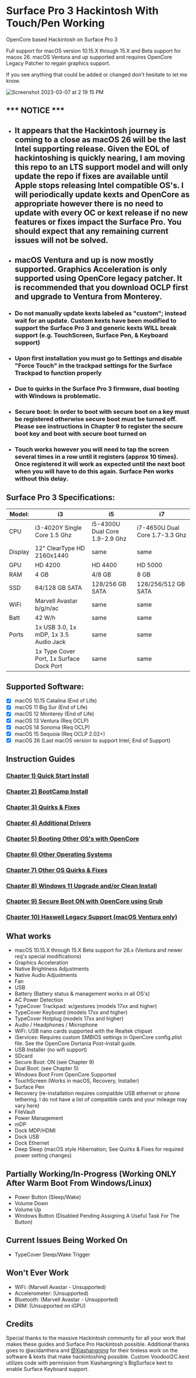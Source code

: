 # Surface Pro 3 Hackintosh With Touch/Pen Working
OpenCore based Hackintosh on Surface Pro 3

Full support for macOS version 10.15.X through 15.X and Beta support for macos 26. macOS Ventura and up supported and requires OpenCore Legacy Patcher to regain graphics support.

If you see anything that could be added or changed don't hesitate to let me know.

![Screenshot 2023-03-07 at 2 19 15 PM](https://user-images.githubusercontent.com/53441362/223567083-c2dafb00-a842-4ea7-81fe-e90056486810.png)


## *** NOTICE ***
- ## It appears that the Hackintosh journey is coming to a close as macOS 26 will be the last Intel supporting release. Given the EOL of hackintoshing is quickly nearing, I am moving this repo to an LTS support model and will only update the repo if fixes are available until Apple stops releasing Intel compatible OS's. I will periodically update kexts and OpenCore as appropriate however there is no need to update with every OC or kext release if no new features or fixes impact the Surface Pro. You should expect that any remaining current issues will not be solved.
- ## macOS Ventura and up is now mostly supported. Graphics Acceleration is only supported using OpenCore legacy patcher. It is recommended that you download OCLP first and upgrade to Ventura from Monterey.
- ### Do not manually update kexts labeled as "custom"; instead wait for an update. Custom kexts have been modified to support the Surface Pro 3 and generic kexts WILL break support (e.g. TouchScreen, Surface Pen, & Keyboard support)
- ### Upon first installation you must go to Settings and disable "Force Touch" in the trackpad settings for the Surface Trackpad to function properly
- ### Due to quirks in the Surface Pro 3 firmware, dual booting with Windows is problematic.
- ### Secure boot: In order to boot with secure boot on a key must be registered otherwise secure boot must be turned off. Please see instructions in Chapter 9 to register the secure boot key and boot with secure boot turned on
- ### Touch works however you will need to tap the screen several times in a row until it registers (approx 10 times). Once registered it will work as expected until the next boot when you will have to do this again. Surface Pen works without this delay.


## Surface Pro 3 Specifications:

| Model: | i3 | i5 | i7 |
|-|-|-|-|
|CPU| i3-4020Y Single Core 1.5 Ghz| i5-4300U Dual Core 1.9-2.9 Ghz| i7-4650U Dual Core 1.7-3.3 Ghz |
|Display| 12" ClearType HD 2160x1440 | same | same |
|GPU| HD 4200 | HD 4400 | HD 5000 |
|RAM| 4 GB | 4/8 GB | 8 GB |
|SSD| 64/128 GB SATA | 128/256 GB SATA | 128/256/512 GB SATA |
|WiFi| Marvell Avastar b/g/n/ac | same | same |
|Batt| 42 W/h | same | same |
|Ports| 1x USB 3.0, 1x mDP, 1x 3.5 Audio Jack | same | same |
|   | 1x Type Cover Port, 1x Surface Dock Port | same | same |

## Supported Software:

- [X] macOS 10.15 Catalina (End of Life)
- [X] macOS 11 Big Sur (End of Life)
- [X] macOS 12 Monterey (End of Life)
- [X] macOS 13 Ventura (Req OCLP)
- [X] macOS 14 Sonoma (Req OCLP)
- [X] macOS 15 Sequoia (Req OCLP 2.02+)
- [X] macOS 26 (Last macOS version to support Intel; End of Support)

## Instruction Guides

### [Chapter 1) Quick Start Install](https://github.com/balopez83/Surface_Pro_3_Hackintosh/blob/main/1-QuickStart.md)
### [Chapter 2) BootCamp Install](https://github.com/balopez83/Surface_Pro_3_Hackintosh/blob/main/2-BootCamp.md)
### [Chapter 3) Quirks & Fixes](https://github.com/balopez83/Surface_Pro_3_Hackintosh/blob/main/3-quirks%26fixes.md)
### [Chapter 4) Additional Drivers](https://github.com/balopez83/Surface_Pro_3_Hackintosh/blob/main/4-drivers.md)
### [Chapter 5) Booting Other OS's with OpenCore](https://github.com/balopez83/Surface_Pro_3_Hackintosh/blob/main/5-OtherOS%26OC.md)
### [Chapter 6) Other Operating Systems](https://github.com/balopez83/Surface_Pro_3_Hackintosh/blob/main/6-OtherOS.md)
### [Chapter 7) Other OS Quirks & Fixes](https://github.com/balopez83/Surface_Pro_3_Hackintosh/blob/main/7-OtherOSquirks%26fixes.md)
### [Chapter 8) Windows 11 Upgrade and/or Clean Install](https://github.com/balopez83/Surface_Pro_3_Hackintosh/blob/main/8-Windows-11.md)
### [Chapter 9) Secure Boot ON with OpenCore using Grub](https://github.com/balopez83/Surface_Pro_3_Hackintosh/blob/main/9-SecureBootOn.md)
### [Chapter 10) Haswell Legacy Support (macOS Ventura only)](https://github.com/balopez83/Surface_Pro_3_Hackintosh/blob/main/10-HaswellLegacySupport.md)

## What works 

- macOS 10.15.X through 15.X Beta support for 26.x (Ventura and newer req's special modifications)
- Graphics Acceleration
- Native Brightness Adjustments
- Native Audio Adjustments
- Fan
- USB
- Battery (Battery status & management works in all OS's)
- AC Power Detection
- TypeCover Trackpad: w/gestures (models 17xx and higher)
- TypeCover Keyboard (models 17xx and higher)
- TypeCover Hotplug (models 17xx and higher)
- Audio / Headphones / Microphone
- WiFi: USB nano cards supported with the Realtek chipset
- iServices: Requires custom SMBIOS settings in OpenCore config.plist file. See the OpenCore Dortania Post-Install guide.
- USB Installer (no wifi support)
- SDcard
- Secure Boot: ON (see Chapter 9)
- Dual Boot: (see Chapter 5)
- Windows Boot From OpenCore Supported
- TouchScreen (Works in macOS, Recovery, Installer)
- Surface Pen
- Recovery (re-installation requires compatible USB ethernet or phone tethering. I do not have a list of compatible cards and your mileage may vary here)
- FileVault
- Power Management
- mDP
- Dock MDP/HDMI
- Dock USB
- Dock Ethernet
- Deep Sleep (macOS style Hibernation; See Quirks & Fixes for required power setting changes)

## Partially Working/In-Progress (Working ONLY After Warm Boot From Windows/Linux)

- Power Button (Sleep/Wake)
- Volume Down
- Volume Up
- Windows Button (Disabled Pending Assigning A Useful Task For The Button)


## Current Issues Being Worked On

- TypeCover Sleep/Wake Trigger


## Won't Ever Work

- WiFi: (Marvell Avastar - Unsupported)
- Accelerometer: (Unsupported)
- Bluetooth: (Marvell Avastar - Unsupported)
- DRM: (Unsupported on iGPU)


## Credits
Special thanks to the massive Hackintosh community for all your work that makes these guides and Surface Pro Hackintosh possible. Additional thanks goes to @acidanthera and [@Xiashangning](https://github.com/Xiashangning/BigSurface) for their tireless work on the software & kexts that make hackintoshing possible. Custom VoodooI2C.kext utilizes code with permission from Xiashangning's BigSurface kext to enable Surface Keyboard support. <br>

